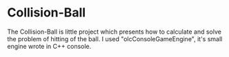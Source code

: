 # Collision-Ball
The Collision-Ball is little project which presents how to calculate and solve the problem of hitting of the ball.
I used "olcConsoleGameEngine", it's small engine wrote in C++ console.
